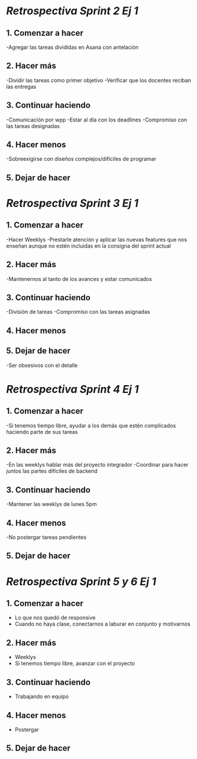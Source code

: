 # *Retrospectiva Sprint 2 Ej 1*

## 1. Comenzar a hacer
-Agregar las tareas divididas en Asana con antelación

## 2. Hacer más
-Dividir las tareas como primer objetivo
-Verificar que los docentes reciban las entregas

## 3. Continuar haciendo
-Comunicación por wpp
-Estar al día con los deadlines
-Compromiso con las tareas designadas

## 4. Hacer menos
-Sobreexigirse con diseños complejos/difíciles de programar

## 5. Dejar de hacer



# *Retrospectiva Sprint 3 Ej 1*

## 1. Comenzar a hacer
-Hacer Weeklys
-Prestarle atención y aplicar las nuevas features que nos enseñan aunque no estén incluidas en la consigna del sprint actual

## 2. Hacer más
-Mantenernos al tanto de los avances y estar comunicados

## 3. Continuar haciendo
-División de tareas
-Compromiso con las tareas asignadas

## 4. Hacer menos

## 5. Dejar de hacer
-Ser obsesivos con el detalle


# *Retrospectiva Sprint 4 Ej 1*

## 1. Comenzar a hacer
-Si tenemos tiempo libre, ayudar a los demás que estén complicados haciendo parte de sus tareas

## 2. Hacer más
-En las weeklys hablar más del proyecto integrador
-Coordinar para hacer juntos las partes difíciles de backend

## 3. Continuar haciendo
-Mantener las weeklys de lunes 5pm

## 4. Hacer menos
-No postergar tareas pendientes

## 5. Dejar de hacer

# *Retrospectiva Sprint 5 y 6 Ej 1*

## 1. Comenzar a hacer
- Lo que nos quedó de responsive
- Cuando no haya clase, conectarnos a laburar en conjunto y motivarnos

## 2. Hacer más
- Weeklys
- Si tenemos tiempo libre, avanzar con el proyecto


## 3. Continuar haciendo
- Trabajando en equipo

## 4. Hacer menos
- Postergar

## 5. Dejar de hacer

